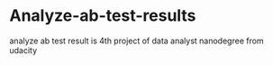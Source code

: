 # Analyze-ab-test-results
analyze ab test result is 4th project of data analyst nanodegree from udacity
